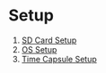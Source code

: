Setup
=====

1. [SD Card Setup](sdcardsetup.html)
2. [OS Setup](ossetup.html)
3. [Time Capsule Setup](timecapsulesetup.html)

   
